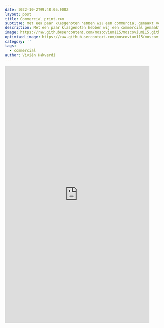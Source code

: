 ```yaml
---
date: 2022-10-2T09:48:05.000Z
layout: post
title: Commercial print.com
subtitle: Met een paar klasgenoten hebben wij een commercial gemaakt voor de opdrachtgever print. com. Ik heb geholpen met filmen en heb het alleen gemonteerd tot een geheel.
description: Met een paar klasgenoten hebben wij een commercial gemaakt voor de opdrachtgever print. com. Ik heb geholpen met filmen en heb het alleen gemonteerd tot een geheel.
image: https://raw.githubusercontent.com/moscovium115/moscovium115.github.io/master/assets/img/Screenshot%20from%202022-12-03%2014-24-07.png
optimized_image: https://raw.githubusercontent.com/moscovium115/moscovium115.github.io/master/assets/img/Screenshot%20from%202022-12-03%2014-24-07.png
category: ''
tags:
  - commercial
author: Vivièn Hakverdi
---
```

<iframe width="473" height="840" src="https://www.youtube.com/embed/NDfWauVSjwI" title="Commercial Print.com" frameborder="0" allow="accelerometer; autoplay; clipboard-write; encrypted-media; gyroscope; picture-in-picture" allowfullscreen></iframe>
